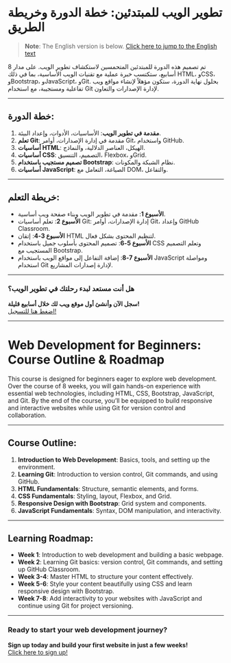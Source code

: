 # تطوير الويب للمبتدئين: خطة الدورة وخريطة الطريق

> **Note**: The English version is below. [Click here to jump to the English text](#web-development-for-beginners-course-outline--roadmap)

تم تصميم هذه الدورة للمبتدئين المتحمسين لاستكشاف تطوير الويب. على مدار 8 أسابيع، ستكتسب خبرة عملية مع تقنيات الويب الأساسية، بما في ذلك HTML، وCSS، وBootstrap، وJavaScript، وGit. بحلول نهاية الدورة، ستكون مؤهلاً لإنشاء مواقع ويب تفاعلية ومستجيبة، مع استخدام Git لإدارة الإصدارات والتعاون.

---

## خطة الدورة:

1. **مقدمة في تطوير الويب**: الأساسيات، الأدوات، وإعداد البيئة.
2. **تعلم Git**: مقدمة في إدارة الإصدارات، أوامر Git، واستخدام GitHub.
3. **أساسيات HTML**: الهيكل، العناصر الدلالية، والنماذج.
4. **أساسيات CSS**: التصميم، التنسيق، Flexbox، وGrid.
5. **تصميم مستجيب باستخدام Bootstrap**: نظام الشبكة والمكونات.
6. **أساسيات JavaScript**: الصياغة، التعامل مع DOM، والتفاعل.

---

## خريطة التعلم:

- **الأسبوع 1**: مقدمة في تطوير الويب وبناء صفحة ويب أساسية.
- **الأسبوع 2**: تعلم أساسيات Git: إدارة الإصدارات، أوامر Git، وإعداد GitHub Classroom.
- **الأسبوع 3-4**: إتقان HTML لتنظيم المحتوى بشكل فعال.
- **الأسبوع 5-6**: تصميم المحتوى بأسلوب جميل باستخدام CSS وتعلم التصميم المستجيب مع Bootstrap.
- **الأسبوع 7-8**: إضافة التفاعل إلى مواقع الويب باستخدام JavaScript ومواصلة استخدام Git لإدارة إصدارات المشاريع.

---

### هل أنت مستعد لبدء رحلتك في تطوير الويب؟

**سجل الآن وأنشئ أول موقع ويب لك خلال أسابيع قليلة!**  
[اضغط هنا للتسجيل!](https://forms.gle/cmM1v7zbGpM8jzPx8)

---

# Web Development for Beginners: Course Outline & Roadmap

This course is designed for beginners eager to explore web development. Over the course of 8 weeks, you will gain hands-on experience with essential web technologies, including HTML, CSS, Bootstrap, JavaScript, and Git. By the end of the course, you’ll be equipped to build responsive and interactive websites while using Git for version control and collaboration.

---

## Course Outline:

1. **Introduction to Web Development**: Basics, tools, and setting up the environment.
2. **Learning Git**: Introduction to version control, Git commands, and using GitHub.
3. **HTML Fundamentals**: Structure, semantic elements, and forms.
4. **CSS Fundamentals**: Styling, layout, Flexbox, and Grid.
5. **Responsive Design with Bootstrap**: Grid system and components.
6. **JavaScript Fundamentals**: Syntax, DOM manipulation, and interactivity.

---

## Learning Roadmap:

- **Week 1**: Introduction to web development and building a basic webpage.
- **Week 2**: Learning Git basics: version control, Git commands, and setting up GitHub Classroom.
- **Week 3-4**: Master HTML to structure your content effectively.
- **Week 5-6**: Style your content beautifully using CSS and learn responsive design with Bootstrap.
- **Week 7-8**: Add interactivity to your websites with JavaScript and continue using Git for project versioning.

---

### Ready to start your web development journey?

**Sign up today and build your first website in just a few weeks!**  
[Click here to sign up!](https://forms.gle/cmM1v7zbGpM8jzPx8)
